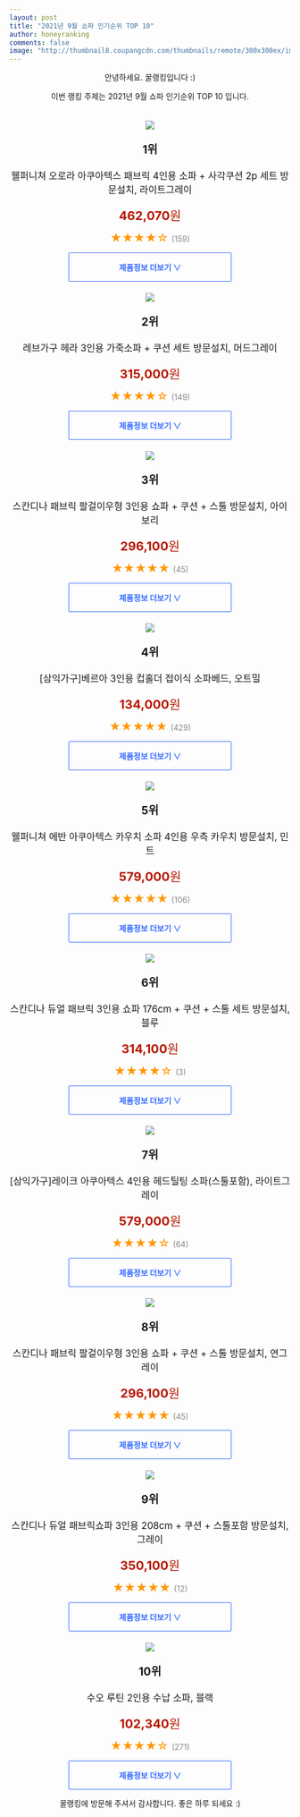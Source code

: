 ```yaml
--- 
layout: post 
title: "2021년 9월 쇼파 인기순위 TOP 10" 
author: honeyranking 
comments: false 
image: "http://thumbnail8.coupangcdn.com/thumbnails/remote/300x300ex/image/retail/images/1387308550804695-92dc73f4-1ab6-4711-9496-679ad8dbb5b1.jpg" 
--- 
```

<p style="text-align: center;">안녕하세요. 꿀랭킹입니다 :)</p> <p style="text-align: center;">이번 랭킹 주제는 2021년 9월 쇼파 인기순위 TOP 10 입니다.</p><center><img src="http://thumbnail8.coupangcdn.com/thumbnails/remote/300x300ex/image/retail/images/1387308550804695-92dc73f4-1ab6-4711-9496-679ad8dbb5b1.jpg" style="margin-top:20px" /></center> <p style="text-align: center; font-size: 20px"><b>1위</b></p> <p style="text-align: center; font-size: 17px">웰퍼니쳐 오로라 아쿠아텍스 패브릭 4인용 소파 + 사각쿠션 2p 세트 방문설치, 라이트그레이</p> <p style="text-align: center;"><span style="color: #b61800; font-size: 22px;"><b>462,070</b>원</span></p> <p style="text-align: center;"><span style="color: #ff9600; font-size: 20px;">★★★★☆ </span><span style="color: #878787;">(159)</span></p> <center><a href="https://coupa.ng/b6IytA"> <div style="font-size: 14px; display: inline-block; padding: 15px 90px; color: #346aff; border-radius: 2px; border: 1px solid #346aff; cursor: pointer;"><b>제품정보 더보기 &or;</b></div> </a></center><center><img src="http://thumbnail7.coupangcdn.com/thumbnails/remote/300x300ex/image/retail/images/2021/03/03/11/2/bbf94338-bfa3-4f52-a73c-6b91c916bb7a.jpg" style="margin-top:20px" /></center> <p style="text-align: center; font-size: 20px"><b>2위</b></p> <p style="text-align: center; font-size: 17px">레브가구 헤라 3인용 가죽소파 + 쿠션 세트 방문설치, 머드그레이</p> <p style="text-align: center;"><span style="color: #b61800; font-size: 22px;"><b>315,000</b>원</span></p> <p style="text-align: center;"><span style="color: #ff9600; font-size: 20px;">★★★★☆ </span><span style="color: #878787;">(149)</span></p> <center><a href="https://coupa.ng/b6IytD"> <div style="font-size: 14px; display: inline-block; padding: 15px 90px; color: #346aff; border-radius: 2px; border: 1px solid #346aff; cursor: pointer;"><b>제품정보 더보기 &or;</b></div> </a></center><center><img src="http://thumbnail10.coupangcdn.com/thumbnails/remote/300x300ex/image/retail/images/2021/06/22/9/9/5f876b59-ad78-4655-919b-043c6025224e.jpg" style="margin-top:20px" /></center> <p style="text-align: center; font-size: 20px"><b>3위</b></p> <p style="text-align: center; font-size: 17px">스칸디나 패브릭 팔걸이우형 3인용 쇼파 + 쿠션 + 스툴 방문설치, 아이보리</p> <p style="text-align: center;"><span style="color: #b61800; font-size: 22px;"><b>296,100</b>원</span></p> <p style="text-align: center;"><span style="color: #ff9600; font-size: 20px;">★★★★★ </span><span style="color: #878787;">(45)</span></p> <center><a href="https://coupa.ng/b6IytF"> <div style="font-size: 14px; display: inline-block; padding: 15px 90px; color: #346aff; border-radius: 2px; border: 1px solid #346aff; cursor: pointer;"><b>제품정보 더보기 &or;</b></div> </a></center><center><img src="http://thumbnail7.coupangcdn.com/thumbnails/remote/300x300ex/image/vendor_inventory/b296/f4ddd1d9d14ce48ff42cab40ac2cf834e4c30d9313e3349642fe63c14af0.jpg" style="margin-top:20px" /></center> <p style="text-align: center; font-size: 20px"><b>4위</b></p> <p style="text-align: center; font-size: 17px">[삼익가구]베르아 3인용 컵홀더 접이식 소파베드, 오트밀</p> <p style="text-align: center;"><span style="color: #b61800; font-size: 22px;"><b>134,000</b>원</span></p> <p style="text-align: center;"><span style="color: #ff9600; font-size: 20px;">★★★★★ </span><span style="color: #878787;">(429)</span></p> <center><a href="https://coupa.ng/b6IytH"> <div style="font-size: 14px; display: inline-block; padding: 15px 90px; color: #346aff; border-radius: 2px; border: 1px solid #346aff; cursor: pointer;"><b>제품정보 더보기 &or;</b></div> </a></center><center><img src="http://thumbnail6.coupangcdn.com/thumbnails/remote/300x300ex/image/retail/images/2020/10/28/11/1/89ab9fac-ebb1-49f7-9414-6cc86f15c11f.jpg" style="margin-top:20px" /></center> <p style="text-align: center; font-size: 20px"><b>5위</b></p> <p style="text-align: center; font-size: 17px">웰퍼니쳐 에반 아쿠아텍스 카우치 소파 4인용 우측 카우치 방문설치, 민트</p> <p style="text-align: center;"><span style="color: #b61800; font-size: 22px;"><b>579,000</b>원</span></p> <p style="text-align: center;"><span style="color: #ff9600; font-size: 20px;">★★★★★ </span><span style="color: #878787;">(106)</span></p> <center><a href="https://coupa.ng/b6IytL"> <div style="font-size: 14px; display: inline-block; padding: 15px 90px; color: #346aff; border-radius: 2px; border: 1px solid #346aff; cursor: pointer;"><b>제품정보 더보기 &or;</b></div> </a></center><center><img src="http://thumbnail10.coupangcdn.com/thumbnails/remote/300x300ex/image/retail/images/582394738004692-4db2a0f4-35d5-452e-9d1f-4546810ae8a1.jpg" style="margin-top:20px" /></center> <p style="text-align: center; font-size: 20px"><b>6위</b></p> <p style="text-align: center; font-size: 17px">스칸디나 듀얼 패브릭 3인용 쇼파 176cm + 쿠션 + 스툴 세트 방문설치, 블루</p> <p style="text-align: center;"><span style="color: #b61800; font-size: 22px;"><b>314,100</b>원</span></p> <p style="text-align: center;"><span style="color: #ff9600; font-size: 20px;">★★★★☆ </span><span style="color: #878787;">(3)</span></p> <center><a href="https://coupa.ng/b6IytN"> <div style="font-size: 14px; display: inline-block; padding: 15px 90px; color: #346aff; border-radius: 2px; border: 1px solid #346aff; cursor: pointer;"><b>제품정보 더보기 &or;</b></div> </a></center><center><img src="http://thumbnail7.coupangcdn.com/thumbnails/remote/300x300ex/image/vendor_inventory/4053/670610c3c1fa6291da80e0488268ad1be62aa8d8b1f519d9e9b2d8f2b4a5.jpg" style="margin-top:20px" /></center> <p style="text-align: center; font-size: 20px"><b>7위</b></p> <p style="text-align: center; font-size: 17px">[삼익가구]레이크 아쿠아텍스 4인용 헤드틸팅 소파(스툴포함), 라이트그레이</p> <p style="text-align: center;"><span style="color: #b61800; font-size: 22px;"><b>579,000</b>원</span></p> <p style="text-align: center;"><span style="color: #ff9600; font-size: 20px;">★★★★☆ </span><span style="color: #878787;">(64)</span></p> <center><a href="https://coupa.ng/b6IytP"> <div style="font-size: 14px; display: inline-block; padding: 15px 90px; color: #346aff; border-radius: 2px; border: 1px solid #346aff; cursor: pointer;"><b>제품정보 더보기 &or;</b></div> </a></center><center><img src="http://thumbnail9.coupangcdn.com/thumbnails/remote/300x300ex/image/retail/images/2021/06/22/9/3/f2434ab0-3b0e-4975-84d0-5a61e03da210.jpg" style="margin-top:20px" /></center> <p style="text-align: center; font-size: 20px"><b>8위</b></p> <p style="text-align: center; font-size: 17px">스칸디나 패브릭 팔걸이우형 3인용 쇼파 + 쿠션 + 스툴 방문설치, 연그레이</p> <p style="text-align: center;"><span style="color: #b61800; font-size: 22px;"><b>296,100</b>원</span></p> <p style="text-align: center;"><span style="color: #ff9600; font-size: 20px;">★★★★★ </span><span style="color: #878787;">(45)</span></p> <center><a href="https://coupa.ng/b6IytQ"> <div style="font-size: 14px; display: inline-block; padding: 15px 90px; color: #346aff; border-radius: 2px; border: 1px solid #346aff; cursor: pointer;"><b>제품정보 더보기 &or;</b></div> </a></center><center><img src="http://thumbnail8.coupangcdn.com/thumbnails/remote/300x300ex/image/retail/images/2046465299982483-2d539103-d92e-455f-b8ff-32036a008078.jpg" style="margin-top:20px" /></center> <p style="text-align: center; font-size: 20px"><b>9위</b></p> <p style="text-align: center; font-size: 17px">스칸디나 듀얼 패브릭쇼파 3인용 208cm + 쿠션 + 스툴포함 방문설치, 그레이</p> <p style="text-align: center;"><span style="color: #b61800; font-size: 22px;"><b>350,100</b>원</span></p> <p style="text-align: center;"><span style="color: #ff9600; font-size: 20px;">★★★★★ </span><span style="color: #878787;">(12)</span></p> <center><a href="https://coupa.ng/b6IytS"> <div style="font-size: 14px; display: inline-block; padding: 15px 90px; color: #346aff; border-radius: 2px; border: 1px solid #346aff; cursor: pointer;"><b>제품정보 더보기 &or;</b></div> </a></center><center><img src="http://thumbnail6.coupangcdn.com/thumbnails/remote/300x300ex/image/retail/images/2020/06/08/10/0/0164f80f-65b5-47e1-819a-9b04455a0c9b.jpg" style="margin-top:20px" /></center> <p style="text-align: center; font-size: 20px"><b>10위</b></p> <p style="text-align: center; font-size: 17px">수오 루틴 2인용 수납 소파, 블랙</p> <p style="text-align: center;"><span style="color: #b61800; font-size: 22px;"><b>102,340</b>원</span></p> <p style="text-align: center;"><span style="color: #ff9600; font-size: 20px;">★★★★☆ </span><span style="color: #878787;">(271)</span></p> <center><a href="https://coupa.ng/b6IytW"> <div style="font-size: 14px; display: inline-block; padding: 15px 90px; color: #346aff; border-radius: 2px; border: 1px solid #346aff; cursor: pointer;"><b>제품정보 더보기 &or;</b></div> </a></center> <p style="text-align: center;">꿀랭킹에 방문해 주셔서 감사합니다. 좋은 하루 되세요 :)</p>
